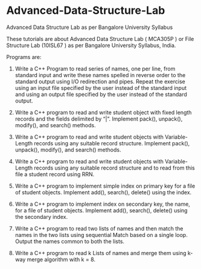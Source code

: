# Advanced-Data-Structure-Lab
Advanced Data Structure Lab as per Bangalore University Syllabus

These tutorials are about Advanced Data Structure Lab ( MCA305P ) or File Structure Lab (10ISL67 ) as per Bangalore University Syllabus, India.

Programs are:
1. Write a C++ Program to read series of names, one per line, from standard input and write these names spelled in reverse order to the standard output using I/O redirection and pipes. Repeat the exercise using an input file specified by the user instead of the standard input and using an output file specified by the user instead of the standard output.

2. Write a C++ program to read and write student object with fixed length records and the fields delimited by “|”. Implement pack(), unpack(), modify(), and search() methods.

3. Write a C++ program to read and write student objects with Variable-Length records using any suitable record structure. Implement pack(), unpack(), modify(), and search() methods.

4. Write a C++ program to read and write student objects with Variable-Length records using any suitable record structure and to read from this file a student record using RRN.

5. Write a C++ program to implement simple index on primary key for a file of student objects. Implement add(), search(), delete() using the index.

6. Write a C++ program to implement index on secondary key, the name, for a file of student objects. Implement add(), search(), delete() using the secondary index.

7. Write a C++ program to read two lists of names and then match the names in the two lists using sequential Match based on a single loop. Output the names common to both the lists.

8. Write a C++ program to read k Lists of names and merge them using k-way merge algorithm with k = 8.
